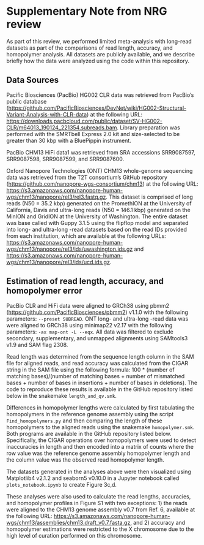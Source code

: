 # Supplementary Note from NRG review  

As part of this review, we performed limited meta-analysis with long-read datasets as part of the comparisons of read length, accuracy, and homopolymer analysis. All datasets are publicly available, and we describe briefly how the data were analyzed using the code within this repository. 

## Data Sources
Pacific Biosciences (PacBio) HG002 CLR data was retrieved from PacBio’s public database (https://github.com/PacificBiosciences/DevNet/wiki/HG002-Structural-Variant-Analysis-with-CLR-data) at the following URL: https://downloads.pacbcloud.com/public/dataset/SV-HG002-CLR/m64013_190124_221354.subreads.bam. Library preparation was performed with the SMRTbell Express 2.0 kit and size-selected to be greater than 30 kbp with a BluePippin instrument. 

PacBio CHM13 HiFi data1 was retrieved from SRA accessions SRR9087597, SRR9087598, SRR9087599, and SRR9087600.

Oxford Nanopore Technologies (ONT) CHM13 whole-genome sequencing data was retrieved from the T2T consortium’s GitHub repository (https://github.com/nanopore-wgs-consortium/chm13) at the following URL: https://s3.amazonaws.com/nanopore-human-wgs/chm13/nanopore/rel3/rel3.fastq.gz. This dataset is comprised of long reads (N50 = 35.2 kbp) generated on the PromethION at the University of California, Davis and ultra-long reads (N50 = 146.1 kbp) generated on the MinION and GridION at the University of Washington. The entire dataset was base called with Guppy 3.1.5 using the flipflop  model and separated into long- and ultra-long -read datasets based on the read IDs provided from each institution, which are available at the following URLs: https://s3.amazonaws.com/nanopore-human-wgs/chm13/nanopore/rel3/ids/uwashington.ids.gz and https://s3.amazonaws.com/nanopore-human-wgs/chm13/nanopore/rel3/ids/ucd.ids.gz. 

## Estimation of read length, accuracy, and homopolymer error
PacBio CLR and HiFi data were  aligned to GRCh38 using pbmm2 (https://github.com/PacificBiosciences/pbmm2) v1.1.0 with the following parameters: `--preset SUBREAD`. ONT long- and ultra-long -read data was were aligned to GRCh38 using minimap22 v2.17 with the following parameters: `-ax map-ont -L --eqx`. All data was filtered to exclude secondary, supplementary, and unmapped alignments using SAMtools3 v1.9 and SAM flag 2308. 

Read length was determined from the sequence length column in the SAM file for aligned reads, and read accuracy was calculated from the CIGAR string in the SAM file using the following formula: 100 * (number of matching bases)/(number of matching bases + number of mismatched bases + number of bases in insertions + number of bases in deletions). The code to reproduce these results is available in the GitHub repository listed below in the snakemake `length_and_qv.smk`.

Differences in homopolymer lengths were calculated by first tabulating the homopolymers in the reference genome assembly using the script `Find_homopolymers.py` and then comparing the length of these homopolymers to the aligned reads using the snakemake `homopolymer.smk`. Both programs are available in the GitHub repository listed below. Specifically, the CIGAR operations over homopolymers were used to detect inaccuracies in length and then encoded into a matrix of counts where the row value was the reference genome assembly homopolymer length and the column value was the observed read homopolymer length. 

The datasets generated in the analyses above were then visualized using Matplotlib4 v2.1.2 and seaborn5 v0.10.0 in a Jupyter notebook called `plots_notebook.ipynb` to create Figure 3c,d. 

These analyses were also used to calculate the read lengths, accuracies, and homopolymer profiles in Figure S1 with two exceptions: 1) the reads were aligned to the CHM13 genome assembly v0.7 from Ref. 6, available at the following URL: https://s3.amazonaws.com/nanopore-human-wgs/chm13/assemblies/chm13.draft_v0.7.fasta.gz, and 2) accuracy and homopolymer estimations were restricted to the X chromosome due to the high level of curation performed on this chromosome. 


